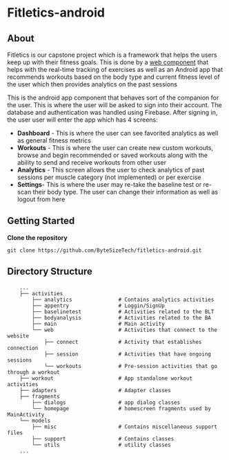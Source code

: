 # Fitletics-android

## About
Fitletics is our capstone project which is a framework that helps the users keep up with their fitness goals. This is done by a [web component](https://github.com/ByteSizeTech/fitletics-web) that helps with the real-time tracking of exercises as well as an Android app that recommends workouts based on the body type and current fitness level of the user which then provides analytics on the past sessions <br>

This is the android app component that behaves sort of the companion for the user. This is where the user will be asked to sign into their account. The database and authentication was handled using Firebase. After signing in, the user user will enter the app which has 4 screens:
<ul>
	<li> <b>Dashboard</b> - This is where the user can see favorited analytics as well as general fitness metrics </li>
	<li> <b>Workouts</b> - This is where the user can create new custom workouts, browse and begin recommended or saved workouts along with the ability to send and receive workouts from other user </li>
	<li> <b>Analytics</b> - This screen allows the user to check analytics of past sessions per muscle category (not implemented) or per exercise </li>
	<li> <b>Settings</b>- This is where the user may re-take the baseline test or re-scan their body type. The user can change their information as well as logout from here  </li>
</ul>

## Getting Started
<b>Clone the repository </b>
``` 
git clone https://github.com/ByteSizeTech/fitletics-android.git
```

## Directory Structure
```
    ...
    ├── activities                  
        ├── analytics				# Contains analytics activities
        ├── appentry         		# Loggin/SignUp
        ├── baselinetest         	# Activities related to the BLT
        ├── bodyanalysis         	# Activities related to the BA
        ├── main         			# Main activity
        └── web         			# Activities that connect to the website
            ├── connect				# Activity that establishes connection
            ├── session				# Activities that have ongoing sessions
            └── workouts			# Pre-session activities that go through a workout
    ├── workout         			# App standalone workout activities
    ├── adapters                    # Adapter classes
    ├── fragments                   
        ├── dialogs					# app dialog classes
        └── homepage				# homescreen fragments used by MainActivity
    └── models
        ├── misc					# Contains miscellaneous support files 
        ├── support					# Contains classes
        └── utils					# utility classes                             	
    ...
```	
